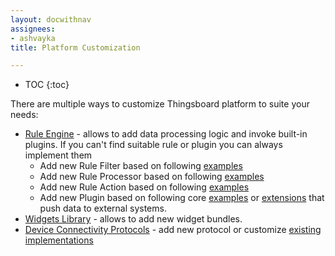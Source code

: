 ```yaml
---
layout: docwithnav
assignees:
- ashvayka
title: Platform Customization

---
```


* TOC
{:toc}

There are multiple ways to customize Thingsboard platform to suite your needs:

 - [Rule Engine](/docs/user-guide/rule-engine/) - allows to add data processing logic and invoke built-in plugins. If you can't find suitable rule or plugin you can always implement them
   - Add new Rule Filter based on following [examples](https://github.com/thingsboard/thingsboard/tree/master/extensions-core/src/main/java/org/thingsboard/server/extensions/core/filter)
   - Add new Rule Processor based on following [examples](https://github.com/thingsboard/thingsboard/tree/master/extensions-core/src/main/java/org/thingsboard/server/extensions/core/processor)
   - Add new Rule Action based on following [examples](https://github.com/thingsboard/thingsboard/tree/master/extensions-core/src/main/java/org/thingsboard/server/extensions/core/action)
   - Add new Plugin based on following core [examples](https://github.com/thingsboard/thingsboard/tree/master/extensions-core/src/main/java/org/thingsboard/server/extensions/core/plugin)
    or [extensions](https://github.com/thingsboard/thingsboard/tree/master/extensions) that push data to external systems.
 - [Widgets Library](/docs/user-guide/ui/widget-library/) - allows to add new widget bundles.
 - [Device Connectivity Protocols](/docs/reference/protocols/) - add new protocol or customize [existing implementations](https://github.com/thingsboard/thingsboard/tree/master/transport)